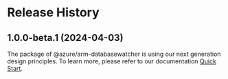 # Release History
    
## 1.0.0-beta.1 (2024-04-03)

The package of @azure/arm-databasewatcher is using our next generation design principles. To learn more, please refer to our documentation [Quick Start](https://aka.ms/js-track2-quickstart).
